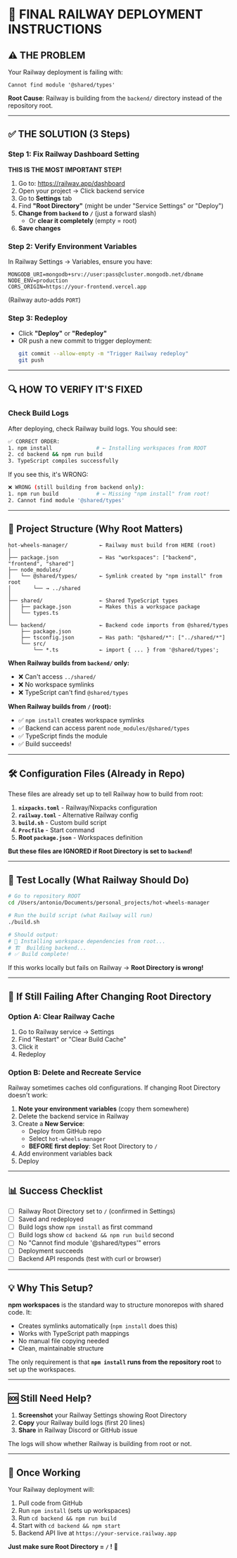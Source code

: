 # 🎯 FINAL RAILWAY DEPLOYMENT INSTRUCTIONS

## ⚠️ THE PROBLEM

Your Railway deployment is failing with:
```
Cannot find module '@shared/types'
```

**Root Cause**: Railway is building from the `backend/` directory instead of the repository root.

---

## ✅ THE SOLUTION (3 Steps)

### Step 1: Fix Railway Dashboard Setting

**THIS IS THE MOST IMPORTANT STEP!**

1. Go to: https://railway.app/dashboard
2. Open your project → Click backend service
3. Go to **Settings** tab
4. Find **"Root Directory"** (might be under "Service Settings" or "Deploy")
5. **Change from `backend` to `/`** (just a forward slash)
   - Or **clear it completely** (empty = root)
6. **Save changes**

### Step 2: Verify Environment Variables

In Railway Settings → Variables, ensure you have:

```
MONGODB_URI=mongodb+srv://user:pass@cluster.mongodb.net/dbname
NODE_ENV=production
CORS_ORIGIN=https://your-frontend.vercel.app
```

(Railway auto-adds `PORT`)

### Step 3: Redeploy

- Click **"Deploy"** or **"Redeploy"**
- OR push a new commit to trigger deployment:
  ```bash
  git commit --allow-empty -m "Trigger Railway redeploy"
  git push
  ```

---

## 🔍 HOW TO VERIFY IT'S FIXED

### Check Build Logs

After deploying, check Railway build logs. You should see:

```bash
✅ CORRECT ORDER:
1. npm install              # ← Installing workspaces from ROOT
2. cd backend && npm run build
3. TypeScript compiles successfully
```

If you see this, it's WRONG:

```bash
❌ WRONG (still building from backend only):
1. npm run build            # ← Missing "npm install" from root!
2. Cannot find module '@shared/types'
```

---

## 📁 Project Structure (Why Root Matters)

```
hot-wheels-manager/          ← Railway must build from HERE (root)
│
├── package.json             ← Has "workspaces": ["backend", "frontend", "shared"]
├── node_modules/
│   └── @shared/types/       ← Symlink created by "npm install" from root
│       └── → ../shared      
│
├── shared/                  ← Shared TypeScript types
│   ├── package.json         ← Makes this a workspace package
│   └── types.ts
│
└── backend/                 ← Backend code imports from @shared/types
    ├── package.json
    ├── tsconfig.json        ← Has path: "@shared/*": ["../shared/*"]
    └── src/
        └── *.ts             ← import { ... } from '@shared/types';
```

**When Railway builds from `backend/` only:**
- ❌ Can't access `../shared/`
- ❌ No workspace symlinks
- ❌ TypeScript can't find `@shared/types`

**When Railway builds from `/` (root):**
- ✅ `npm install` creates workspace symlinks
- ✅ Backend can access parent `node_modules/@shared/types`
- ✅ TypeScript finds the module
- ✅ Build succeeds!

---

## 🛠️ Configuration Files (Already in Repo)

These files are already set up to tell Railway how to build from root:

1. **`nixpacks.toml`** - Railway/Nixpacks configuration
2. **`railway.toml`** - Alternative Railway config
3. **`build.sh`** - Custom build script
4. **`Procfile`** - Start command
5. **Root `package.json`** - Workspaces definition

**But these files are IGNORED if Root Directory is set to `backend`!**

---

## 🧪 Test Locally (What Railway Should Do)

```bash
# Go to repository ROOT
cd /Users/antonio/Documents/personal_projects/hot-wheels-manager

# Run the build script (what Railway will run)
./build.sh

# Should output:
# 🔧 Installing workspace dependencies from root...
# 🏗️  Building backend...
# ✅ Build complete!
```

If this works locally but fails on Railway → **Root Directory is wrong!**

---

## 🚨 If Still Failing After Changing Root Directory

### Option A: Clear Railway Cache

1. Go to Railway service → Settings
2. Find "Restart" or "Clear Build Cache"
3. Click it
4. Redeploy

### Option B: Delete and Recreate Service

Railway sometimes caches old configurations. If changing Root Directory doesn't work:

1. **Note your environment variables** (copy them somewhere)
2. Delete the backend service in Railway
3. Create a **New Service**:
   - Deploy from GitHub repo
   - Select `hot-wheels-manager`
   - **BEFORE first deploy**: Set Root Directory to `/`
4. Add environment variables back
5. Deploy

---

## 📊 Success Checklist

- [ ] Railway Root Directory set to `/` (confirmed in Settings)
- [ ] Saved and redeployed
- [ ] Build logs show `npm install` as first command
- [ ] Build logs show `cd backend && npm run build` second
- [ ] No "Cannot find module '@shared/types'" errors
- [ ] Deployment succeeds
- [ ] Backend API responds (test with curl or browser)

---

## 💡 Why This Setup?

**npm workspaces** is the standard way to structure monorepos with shared code. It:

- Creates symlinks automatically (`npm install` does this)
- Works with TypeScript path mappings
- No manual file copying needed
- Clean, maintainable structure

The only requirement is that **`npm install` runs from the repository root** to set up the workspaces.

---

## 🆘 Still Need Help?

1. **Screenshot** your Railway Settings showing Root Directory
2. **Copy** your Railway build logs (first 20 lines)
3. **Share** in Railway Discord or GitHub issue

The logs will show whether Railway is building from root or not.

---

## 🎉 Once Working

Your Railway deployment will:
1. Pull code from GitHub
2. Run `npm install` (sets up workspaces)
3. Run `cd backend && npm run build`
4. Start with `cd backend && npm start`
5. Backend API live at `https://your-service.railway.app`

**Just make sure Root Directory = `/` !** 🚀
